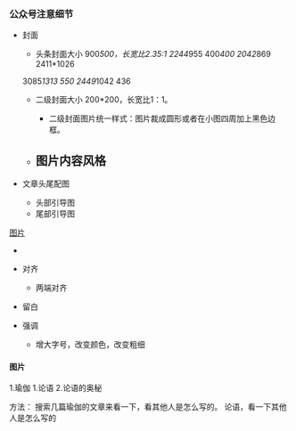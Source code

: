 ### 公众号注意细节

+ 封面
    - 头条封面大小 900*500，长宽比2.35:1
    2244*955 400*400
    2042*869 
    2411*1026

    3085*1313 550
    2449*1042 436

    - 二级封面大小 200*200，长宽比1：1。
        - 二级封面图片统一样式：图片裁成圆形或者在小图四周加上黑色边框。
  
    - 图片内容风格
      - 

+ 文章头尾配图
    - 头部引导图
    - 尾部引导图


[图片](https://zhuanlan.zhihu.com/p/79520315?utm_source=wechat_session)


+ 

+ 对齐
    - 两端对齐

+ 留白

+ 强调
    - 增大字号，改变颜色，改变粗细



#### 图片

1.瑜伽
1.论语
2.论语的奥秘


方法： 搜索几篇瑜伽的文章来看一下，看其他人是怎么写的。
论语，看一下其他人是怎么写的